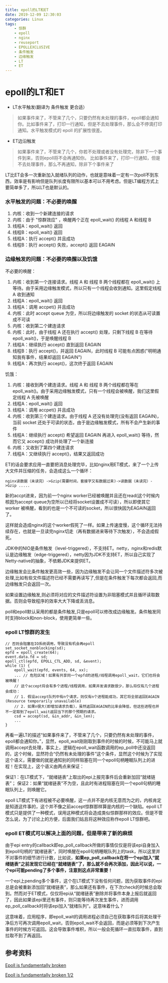 ```yaml
---
title: epoll的LT和ET
date: 2019-12-09 12:30:03
categories: Linux
tags:
    - 惊群
    - epoll
    - nginx
    - reuseport
    - EPOLLEXCLUSIVE
    - 条件触发
    - 边缘触发
    - LT
    - ET
---
```


# epoll的LT和ET

- LT水平触发(翻译为 条件触发 更合适） 
>	如果事件来了，不管来了几个，只要仍然有未处理的事件，epoll都会通知你。比如事件来了，打印一行通知，但是不去处理事件，那么会不停滴打印通知。水平触发模式的 epoll 的扩展性很差。

- ET边沿触发 
>
>   如果事件来了，不管来了几个，你若不处理或者没有处理完，除非下一个事件到来，否则epoll将不会再通知你。 比如事件来了，打印一行通知，但是不去处理事件，那么不再通知，除非下个事件来了

LT比ET会多一次重新加入就绪队列的动作，也就是意味着一定有一次poll不到东西，效率是有影响但是队列长度有限所以基本可以不用考虑。但是LT编程方式上要简单多了，所以LT也是默认的。

### 水平触发的问题：不必要的唤醒

1. 内核：收到一个新建连接的请求
2. 内核：由于 "惊群效应" ，唤醒两个正在 epoll_wait() 的线程 A 和线程 B
3. 线程A：epoll_wait() 返回
4. 线程B：epoll_wait() 返回
5. 线程A：执行 accept() 并且成功
6. 线程B：执行 accept() 失败，accept() 返回 EAGAIN

### 边缘触发的问题：不必要的唤醒以及饥饿

不必要的唤醒：

1. 内核：收到第一个连接请求。线程 A 和 线程 B 两个线程都在 epoll_wait() 上等待。由于采用边缘触发模式，所以只有一个线程会收到通知。这里假定线程 A 收到通知
2. 线程A：epoll_wait() 返回
3. 线程A：调用 accpet() 并且成功
4. 内核：此时 accept queue 为空，所以将边缘触发的 socket 的状态从可读置成不可读
5. 内核：收到第二个建连请求
6. 内核：此时，由于线程 A 还在执行 accept() 处理，只剩下线程 B 在等待 epoll_wait()，于是唤醒线程 B
7. 线程A：继续执行 accept() 直到返回 EAGAIN
8. 线程B：执行 accept()，并返回 EAGAIN，此时线程 B 可能有点困惑("明明通知我有事件，结果却返回 EAGAIN")
9. 线程A：再次执行 accept()，这次终于返回 EAGAIN

饥饿：

1. 内核：接收到两个建连请求。线程 A 和 线程 B 两个线程都在等在 epoll_wait()。由于采用边缘触发模式，只有一个线程会被唤醒，我们这里假定线程 A 先被唤醒
2. 线程A：epoll_wait() 返回
3. 线程A：调用 accpet() 并且成功
4. 内核：收到第三个建连请求。由于线程 A 还没有处理完(没有返回 EAGAIN)，当前 socket 还处于可读的状态，由于是边缘触发模式，所有不会产生新的事件
5. 线程A：继续执行 accept() 希望返回 EAGAIN 再进入 epoll_wait() 等待，然而它又 accept() 成功并处理了一个新连接
6. 内核：又收到了第四个建连请求
7. 线程A：又继续执行 accept()，结果又返回成功


ET的话会要求应用一直要把消息处理完毕，比如nginx用ET模式，来了一个上传大文件并压缩的任务，会造成这么一个循环：

	nginx读数据（未读完）->Gzip(需要时间，套接字又有数据过来)->读数据（未读完）->Gzip .....

新的accpt进来，因为前一个nginx worker已经被唤醒并且还在read(这个时候内核因为accept queue为空所以已经将socket设置成不可读），所以即使其它worker 被唤醒，看到的也是一个不可读的socket，所以很快因为EAGAIN返回了。

这样就会造成nginx的这个worker假死了一样。如果上传速度慢，这个循环无法持续存在，也就是一旦读完nginx切走（再有数据进来等待下次触发），不会造成假死。

JDK中的NIO是条件触发（level-triggered），不支持ET。netty，nginx和redis默认是边缘触发（edge-triggered），netty因为JDK不支持ET，所以自己实现了Netty-native的抽象，不依赖JDK来提供ET。

边缘触发会比条件触发更高效一些，因为边缘触发不会让同一个文件描述符多次被处理,比如有些文件描述符已经不需要再读写了,但是在条件触发下每次都会返回,而边缘触发只会返回一次。

如果设置边缘触发,则必须将对应的文件描述符设置为非阻塞模式并且循环读取数据。否则会导致程序的效率大大下降或丢消息。

poll和epoll默认采用的都是条件触发,只是epoll可以修改成边缘触发。条件触发同时支持block和non-block，使用更简单一些。

### epoll LT惊群的发生

	// 否则会阻塞在IO系统调用，导致没有机会再epoll
	set_socket_nonblocking(sd);
	epfd = epoll_create(64);
	event.data.fd = sd;
	epoll_ctl(epfd, EPOLL_CTL_ADD, sd, &event);
	while (1) {
	    epoll_wait(epfd, events, 64, xx);
	    ... // 危险区域！如果有共享同一个epfd的进程/线程调用epoll_wait，它们也将会被唤醒！
	    // 这个accept将会有多个进程/线程调用，如果并发请求数很少，那么将仅有几个进程会成功：
	    // 1. 假设accept队列中有n个请求，则仅有n个进程能成功，其它将全部返回EAGAIN (Resource temporarily unavailable)
	    // 2. 如果n很大(即增加请求负载)，虽然返回EAGAIN的比率会降低，但这些进程也并不一定取到了epoll_wait返回当下的那个预期的请求。
	    csd = accept(sd, &in_addr, &in_len); 
	    ...
	}

再看一遍LT的描述“如果事件来了，不管来了几个，只要仍然有未处理的事件，epoll都会通知你。”，显然，epoll_wait刚刚取到事件的时候的时候，不可能马上就调用accept去处理，事实上，逻辑在epoll_wait函数调用的ep_poll中还没返回的，这个时候，显然符合“仍然有未处理的事件”这个条件，显然这个时候为了实现这个语义，需要做的就是通知别的同样阻塞在同一个epoll句柄睡眠队列上的进程！在实现上，这个语义由两点来保证：

保证1：在LT模式下，“就绪链表”上取出的epi上报完事件后会重新加回“就绪链表”；
保证2：如果“就绪链表”不为空，且此时有进程阻塞在同一个epoll句柄的睡眠队列上，则唤醒它。

epoll LT模式下有进程被不必要唤醒，这一点并不是内核无意而为之的，内核肯定是知道这件事的，这个并不像之前accept惊群那样算是内核的一个缺陷。epoll LT模式只是提供了一种模式，误用这种模式将会造成类似惊群那样的效应。但是不管怎么说，为了讨论上的方便，后面我们姑且将这种效应称作epoll LT惊群吧。

### epoll ET模式可以解决上面的问题，但是带来了新的麻烦

由于epi entry的callback即ep_poll_callback所做的事情仅仅是将该epi自身加入到epoll句柄的“就绪链表”，同时唤醒在epoll句柄睡眠队列上的task，所以这里并不对事件的细节进行计数，比如说，**如果ep_poll_callback在将一个epi加入“就绪链表”之前发现它已经在“就绪链表”了，那么就不会再次添加，因此可以说，一个epi可能pending了多个事件，注意到这点非常重要！**

一个epi上pending多个事件，这个在LT模式下没有任何问题，因为获取事件的epi总是会被重新添加回“就绪链表”，那么如果还有事件，在下次check的时候总会取到。然而对于ET模式，仅仅将epi从“就绪链表”删除并将事件本身上报后就返回了，因此如果该epi里还有事件，则只能等待再次发生事件，进而调用ep_poll_callback时将该epi加入“就绪队列”。这意味着什么？

这意味着，应用程序，即epoll_wait的调用进程必须自己在获取事件后将其处理干净后方可再次调用epoll_wait，否则epoll_wait不会返回，而是必须等到下次产生事件的时候方可返回。这会导致事件堆积，所以一般会死循环一直拉取事件，直到拉取不到了再返回。



## 参考资料

[Epoll is fundamentally broken](https://www.atatech.org/articles/157349) 

[Epoll is fundamentally broken 1/2](https://idea.popcount.org/2017-02-20-epoll-is-fundamentally-broken-12) 